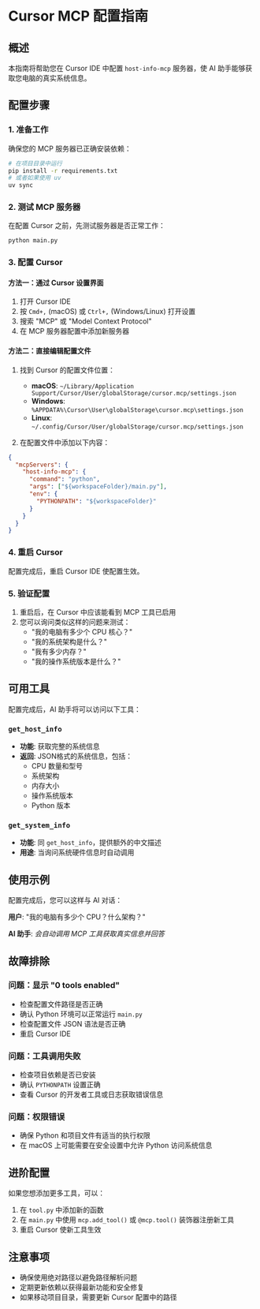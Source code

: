 # Cursor MCP 配置指南

## 概述
本指南将帮助您在 Cursor IDE 中配置 `host-info-mcp` 服务器，使 AI 助手能够获取您电脑的真实系统信息。

## 配置步骤

### 1. 准备工作
确保您的 MCP 服务器已正确安装依赖：
```bash
# 在项目目录中运行
pip install -r requirements.txt
# 或者如果使用 uv
uv sync
```

### 2. 测试 MCP 服务器
在配置 Cursor 之前，先测试服务器是否正常工作：
```bash
python main.py
```

### 3. 配置 Cursor

#### 方法一：通过 Cursor 设置界面
1. 打开 Cursor IDE
2. 按 `Cmd+,` (macOS) 或 `Ctrl+,` (Windows/Linux) 打开设置
3. 搜索 "MCP" 或 "Model Context Protocol"
4. 在 MCP 服务器配置中添加新服务器

#### 方法二：直接编辑配置文件
1. 找到 Cursor 的配置文件位置：
   - **macOS**: `~/Library/Application Support/Cursor/User/globalStorage/cursor.mcp/settings.json`
   - **Windows**: `%APPDATA%\Cursor\User\globalStorage\cursor.mcp\settings.json`
   - **Linux**: `~/.config/Cursor/User/globalStorage/cursor.mcp/settings.json`

2. 在配置文件中添加以下内容：
```json
{
  "mcpServers": {
    "host-info-mcp": {
      "command": "python",
      "args": ["${workspaceFolder}/main.py"],
      "env": {
        "PYTHONPATH": "${workspaceFolder}"
      }
    }
  }
}
```

### 4. 重启 Cursor
配置完成后，重启 Cursor IDE 使配置生效。

### 5. 验证配置
1. 重启后，在 Cursor 中应该能看到 MCP 工具已启用
2. 您可以询问类似这样的问题来测试：
   - "我的电脑有多少个 CPU 核心？"
   - "我的系统架构是什么？"
   - "我有多少内存？"
   - "我的操作系统版本是什么？"

## 可用工具

配置完成后，AI 助手将可以访问以下工具：

### `get_host_info`
- **功能**: 获取完整的系统信息
- **返回**: JSON格式的系统信息，包括：
  - CPU 数量和型号
  - 系统架构
  - 内存大小
  - 操作系统版本
  - Python 版本

### `get_system_info`
- **功能**: 同 `get_host_info`，提供额外的中文描述
- **用途**: 当询问系统硬件信息时自动调用

## 使用示例

配置完成后，您可以这样与 AI 对话：

**用户**: "我的电脑有多少个 CPU？什么架构？"

**AI 助手**: *会自动调用 MCP 工具获取真实信息并回答*

## 故障排除

### 问题：显示 "0 tools enabled"
- 检查配置文件路径是否正确
- 确认 Python 环境可以正常运行 `main.py`
- 检查配置文件 JSON 语法是否正确
- 重启 Cursor IDE

### 问题：工具调用失败
- 检查项目依赖是否已安装
- 确认 `PYTHONPATH` 设置正确
- 查看 Cursor 的开发者工具或日志获取错误信息

### 问题：权限错误
- 确保 Python 和项目文件有适当的执行权限
- 在 macOS 上可能需要在安全设置中允许 Python 访问系统信息

## 进阶配置

如果您想添加更多工具，可以：

1. 在 `tool.py` 中添加新的函数
2. 在 `main.py` 中使用 `mcp.add_tool()` 或 `@mcp.tool()` 装饰器注册新工具
3. 重启 Cursor 使新工具生效

## 注意事项

- 确保使用绝对路径以避免路径解析问题
- 定期更新依赖以获得最新功能和安全修复
- 如果移动项目目录，需要更新 Cursor 配置中的路径 